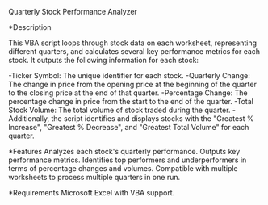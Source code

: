 Quarterly Stock Performance Analyzer

*Description

This VBA script loops through stock data on each worksheet, representing different quarters, and calculates several key performance metrics for each stock. It outputs the following information for each stock:

-Ticker Symbol: The unique identifier for each stock.
-Quarterly Change: The change in price from the opening price at the beginning of the quarter to the closing price at the end of that quarter.
-Percentage Change: The percentage change in price from the start to the end of the quarter.
-Total Stock Volume: The total volume of stock traded during the quarter.
-Additionally, the script identifies and displays stocks with the "Greatest % Increase", "Greatest % Decrease", and "Greatest Total Volume" for each quarter.

*Features
Analyzes each stock's quarterly performance.
Outputs key performance metrics.
Identifies top performers and underperformers in terms of percentage changes and volumes.
Compatible with multiple worksheets to process multiple quarters in one run.


*Requirements
Microsoft Excel with VBA support.